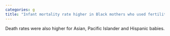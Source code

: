```yaml
---
categories: g
title: "Infant mortality rate higher in Black mothers who used fertility treatment study finds"
---
```

Death rates were also higher for Asian, Pacific Islander and Hispanic babies.
